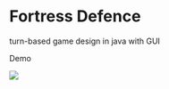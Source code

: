 # Fortress Defence
turn-based game design in java with GUI 

Demo

![](http://i.imgur.com/rHWUvk7.gifv)

